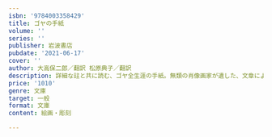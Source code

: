 ```yaml
---
isbn: '9784003358429'
title: ゴヤの手紙
volume: ''
series: ''
publisher: 岩波書店
pubdate: '2021-06-17'
cover: ''
author: 大高保二郎／翻訳 松原典子／翻訳
description: 詳細な註と共に読む、ゴヤ全生涯の手紙。無類の肖像画家が遺した、文章による優れた自画像。(全二冊)
price: '1010'
genre: 文庫
target: 一般
format: 文庫
content: 絵画・彫刻

---
```

